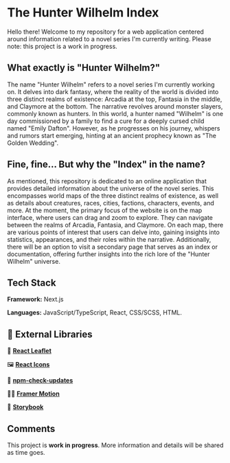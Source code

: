 # The Hunter Wilhelm Index

Hello there! Welcome to my repository for a web application centered around information related to a novel series I'm currently writing. Please note: this project is a work in progress.

## What exactly is "Hunter Wilhelm?"

The name "Hunter Wilhelm" refers to a novel series I'm currently working on. It delves into dark fantasy, where the reality of the world is divided into three distinct realms of existence: Arcadia at the top, Fantasia in the middle, and Claymore at the bottom. The narrative revolves around monster slayers, commonly known as hunters. In this world, a hunter named "Wilhelm" is one day commissioned by a family to find a cure for a deeply cursed child named "Emily Dafton". However, as he progresses on his journey, whispers and rumors start emerging, hinting at an ancient prophecy known as "The Golden Wedding".

## Fine, fine... But why the "Index" in the name?

As mentioned, this repository is dedicated to an online application that provides detailed information about the universe of the novel series. This encompasses world maps of the three distinct realms of existence, as well as details about creatures, races, cities, factions, characters, events, and more. At the moment, the primary focus of the website is on the map interface, where users can drag and zoom to explore. They can navigate between the realms of Arcadia, Fantasia, and Claymore. On each map, there are various points of interest that users can delve into, gaining insights into statistics, appearances, and their roles within the narrative. Additionally, there will be an option to visit a secondary page that serves as an index or documentation, offering further insights into the rich lore of the "Hunter Wilhelm" universe.

## Tech Stack

**Framework:** Next.js

**Languages:** JavaScript/TypeScript, React, CSS/SCSS, HTML.

## 🔗 External Libraries

🍃 **[React Leaflet](https://react-leaflet.js.org/)**

🖼️ **[React Icons](https://react-icons.github.io/react-icons/)**

🔄️ **[npm-check-updates](https://www.npmjs.com/package/npm-check-updates)**

🏃‍♂️ **[Framer Motion](https://www.framer.com/motion/)**

📕 **[Storybook](https://storybook.js.org/)**

## Comments

This project is **work in progress**. More information and details will be shared as time goes.
